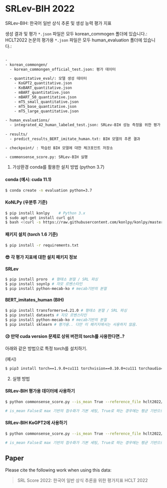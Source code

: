 # SRLev-BIH 2022
SRLev-BIH: 한국어 일반 상식 추론 및 생성 능력 평가 지표

생성 결과 및 평가 `*.json` 파일은 모두 korean_commogen 폴더에 있습니다.:
HCLT2022 논문의 평가용 `*.json` 파일은 모두 human_evaluation 폴더에 있습니다.:
```bash

-
- korean_commongen/
  - korean_commongen_official_test.json: 평가 데이터
  
  - quantitative_eval/: 모델 생성 데이터
    - KoGPT2_quantitative.json
    - KoBART_quantitative.json
    - mBART_quantitative.json
    - mBART_50_quantitative.json
    - mT5_small_quantitative.json
    - mT5_base_quantitative.json
    - mT5_large_quantitative.json
  
- human_evaluations/
  - integrated_42_human_labeled_test.json: SRLev-BIH 성능 측정을 위한 평가 데이터
 
- results/
  - predict_results_BERT_imitate_human.txt: BIH 모델의 추론 결과 

- checkpoint/ : 학습된 BIH 모델에 대한 체크포인트 저장소

- commonsense_score.py: SRLev-BIH 실행 

```
1. 가상환경 conda를 활용한 설치 방법 (python 3.7)

#### conda (예시: cuda 11.1)

```bash
$ conda create -n evaluation python=3.7
```

#### KoNLPy (우분투 기준)
```bash
$ pip install konlpy    # Python 3.x
$ sudo apt-get install curl git
$ bash <(curl -s https://raw.githubusercontent.com/konlpy/konlpy/master/scripts/mecab.sh)
```

#### 패키지 설치 (torch 1.6 기준)
```bash
$ pip install -r requirements.txt
```

#### :sunglasses: 각 평가 지표에 대한 설치 패키지 정보

#### SRLev
```bash
$ pip install proro  # 형태소 분절 / SRL 파싱 
$ pip install soynlp # 자모 르벤스타인 
$ pip install python-mecab-ko # mecab기반의 분절
```

#### BERT_imitates_human (BIH)

```bash
$ pip install transformers=4.21.0 # 형태소 분절 / SRL 파싱 
$ pip install datasets # 자모 르벤스타인 
$ pip install python-mecab-ko # mecab기반의 분절
$ pip install sklearn # 평가용.. 다만 이 패키지에서는 사용하지 않음.
```

#### :disappointed_relieved: 만약 cuda version 문제로 상위 버전의 torch를 사용한다면..?

아래와 같은 방법으로 특정 torch를 설치하기.

(예시)

```bash
$ pip3 install torch==1.9.0+cu111 torchvision==0.10.0+cu111 torchaudio==0.9.0 -f https://download.pytorch.org/whl/torch_stable.html
```

2. 실행 방법

#### SRLev-BIH 평가용 데이터에 사용하기 

```bash
$ python commonsense_score.py --is_mean True --reference_file hclt2022/korean_commongen/korean_commongen_official_test.txt --hypothesis_file hclt2022/human_evaluations/integrated_42_human_labeled_test.json --model_name_or_path 'hclt2022/checkpoint' --own_task_name 'BERT_imitate_human' --do_predict True --output_dir 'hclt2022/results'

# is_mean False로 max 기반의 점수화가 기본 세팅, True로 하는 경우에는 평균 기반으로 점수화
```

#### SRLev-BIH KoGPT2에 사용하기 

```bash
$ python commonsense_score.py --is_mean True --reference_file hclt2022/korean_commongen/korean_commongen_official_test.txt --hypothesis_file hclt2022/korean_commongen/quantitative_eval/KoGPT2_quantitative.json --model_name_or_path 'hclt2022/checkpoint' --own_task_name 'BERT_imitate_human' --do_predict True --output_dir 'hclt2022/results'

# is_mean False로 max 기반의 점수화가 기본 세팅, True로 하는 경우에는 평균 기반으로 점수화
```

## Paper
Please cite the following work when using this data:
> SRL Score 2022: 한국어 일반 상식 추론을 위한 평가지표
> HCLT 2022

